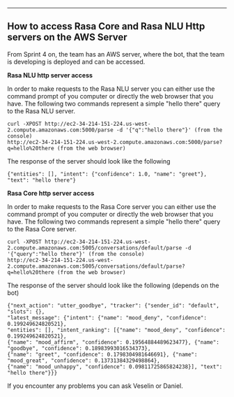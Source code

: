 ----------

How to access Rasa Core and Rasa NLU Http servers on the AWS Server
-------------

From Sprint 4 on, the team has an AWS server, where the bot, that the team is developing is deployed and can be accessed.

**Rasa NLU http server access**

In order to make requests to the Rasa NLU server you can either use the command prompt of you computer or
directly the web browser that you have. The following two commands represent a simple "hello there" query to the Rasa NLU server.

	curl -XPOST http://ec2-34-214-151-224.us-west-2.compute.amazonaws.com:5000/parse -d '{"q":"hello there"}' (from the console)
	http://ec2-34-214-151-224.us-west-2.compute.amazonaws.com:5000/parse?q=hello%20there (from the web browser)

The response of the server should look like the following

	{"entities": [], "intent": {"confidence": 1.0, "name": "greet"}, "text": "hello there"}

**Rasa Core http server access**

In order to make requests to the Rasa Core server you can either use the command prompt of you computer or
directly the web browser that you have. The following two commands represent a simple "hello there" query to the Rasa Core server.

	curl -XPOST http://ec2-34-214-151-224.us-west-2.compute.amazonaws.com:5005/conversations/default/parse -d '{"query":"hello there"}' (from the console)
	http://ec2-34-214-151-224.us-west-2.compute.amazonaws.com:5005/conversations/default/parse?q=hello%20there (from the web browser)

The response of the server should look like the following (depends on the bot)

	{"next_action": "utter_goodbye", "tracker": {"sender_id": "default", "slots": {}, 
	"latest_message": {"intent": {"name": "mood_deny", "confidence": 0.199249624820521}, 
	"entities": [], "intent_ranking": [{"name": "mood_deny", "confidence": 0.199249624820521}, 
	{"name": "mood_affirm", "confidence": 0.19564884489623477}, {"name": "goodbye", "confidence": 0.18983993016534373}, 
	{"name": "greet", "confidence": 0.1798304981646691}, {"name": "mood_great", "confidence": 0.13731384329498864}, 
	{"name": "mood_unhappy", "confidence": 0.09811725865824238}], "text": "hello there"}}}

	
If you encounter any problems you can ask Veselin or Daniel.

